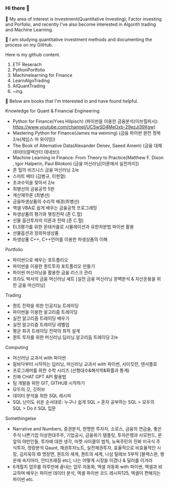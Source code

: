 ### Hi there 👋

 🤔 My area of interest is Investment(Quantitative Investing), Factor investing and Porfolio, and recently I've also become interested in Algorith trading and Machine Learning.
 
 🤔 I am studying quantitative investment methods and documenting the process on my GitHub. 

 Here is my github content.

 1. ETF Reserach
 2. PythonPortfolio
 3. Machinelearning for Finance
 4. LearnAlgoTrading
 5. AIQuantTrading
 6. ~ing.
 
 🌱 Below are books that I'm interested in and have found helpful.

 Knowledge for Quant & Financial Engineering
- Python for Finance(Yves Hilpisch) (파이썬을 이용한 금융분석(이브힐피시): https://www.youtube.com/channel/UCSwSD4MeOxb-29ezJi39Xgw)
- Mastering Python for Finance(James ma weiming) (금융 파이썬 완전 정복 2/e(제임스 마 와이밍))
- The Book of Alternative Data(Alexander Denev, Saeed Amem) (금융 대체 데이터(알렉산더 데네브))
- Machine Learning in Finance: From Theory to Practice(Matthew F. Dixon , Igor Halperin, Paul Bilokon) (금융 머신러닝[이론에서 실전까지])
- 존 헐의 비즈니스 금융 머신러닝 2/e
- 스마트 베타 (김병규, 이현열)
- 초과수익을 찾아서 2/e
- 최병선의 금융공학 5판
- 계산재무론 (최병선)
- 금융파생상품의 수리적 배경(최병선)
- 엑셀 VBA로 쉽게 배우는 금융공학 프로그래밍
- 파생상품의 평가와 헷징전략 (존 C.헐)
- 선물 옵션투자의 이론과 전략 (존 C.헐)
- ELS평가를 위한 몬테카를로 시뮬레이션과 유한차분법 파이썬 활용
- 선물옵션과 장외파생상품
- 파생상품 C++, C++언어를 이용한 파생상품의 이해


 Portfolio
- 파이썬으로 배우는 포트폴리오
- 파이썬을 이용한 퀀트투자 포트폴리오 만들기
- 파이썬 머신러닝을 활용한 금융 리스크 관리
- 프라도 박사의 금융 머신러닝 세트 [실전 금융 머신러닝 완벽분석 & 자산운용을 위한 금융 머신러닝]


 Trading
- 퀀트 전략을 위한 인공지능 트레이딩
- 파이썬을 이용한 알고리즘 트레이딩
- 실전 알고리즘 트레이딩 배우기
- 실전 알고리즘 트레이딩 레벨업
- 평균 회귀 트레이딩 전략의 최적 설계
- 퀀트 투자를 위한 머신러닝.딥러닝.알고리듬 트레이딩 2/e


 Computing
- 머신러닝 교과서 with 파이썬
- 밑바닥부터 시작하는 딥러닝, 머신러닝 교과서 with 파이썬, 사이킷런, 텐서플로
- 프로그래머를 위한 수학 시리즈 (선형대수&해석학&확률과 통계)
- 진짜 CHAT GPT API 활용법
- 팀 개발을 위한 GIT, GITHUB 시작하기
- 모두의 깃, 깃허브
- 데이터 분석을 위한 SQL 레시피
- SQL 난이도 쉬운 순서대로: 누구나 쉽게 SQL >  혼자 공부하는 SQL > 모두의 SQL > Do it SQL 입문


 Somethingelse
- Narrative and Numbers, 증권분석, 현명한 투자자, 소로스, 금융의 연금술, 좋은주식 나쁜기업 이상한대주주, 기업공시, 금융위기 템플릿, 투자은행과 사모펀드, 문앞의 야만인들, 투자에 대한 생각, 마켓 사이클의 법칙, 뉴욕주민의 진짜 미국식 주식투자, 정량분석 Qaunt, 채권투자노트, 실전채권투자, 효율적으로 비효율적인 시장, 김지욱의 IB 명장면, 퀀트의 세계, 퀀트의 세계, 나심 탈레브 5부작 [블랙스완, 행운에 속지마라, 안티프래질 etc], 나는 어떻게 시장을 이겼나 & 딜러를 이겨라
- 6개월치 업무를 하루만에 끝내는 업무 자동화, 엑셀 자동화 with 파이썬, 엑셀과 비교하며 배우는 파이썬 데이터 분석, 엑셀 파이썬 코드 레시피125, 엑셀이 편해지는 파이썬 etc.
